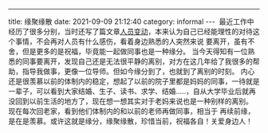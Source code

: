 ---
title: 缘聚缘散
date: 2021-09-09 21:12:40
category: informal
--- 
最近工作中经历了很多分别，当时还写了篇文章[人员变动](https://www.jianshu.com/p/2d88bc8e7af6)，本来认为自己已经能理性的对待这个事情，不会再对人员有什么感伤，看着身边熟悉的人突然来说 要离开，虽有不舍，但是更多的是祝福，毕竟能一起做同事也是一种缘分。
当今天得知有一位熟悉的同事要离开，发现自己还是无法很平静的离别，对方在这几年给了我很多的帮助，指导我做事，更像一位导师。但如今缘分到了，也就到了离别的时刻。
内心还是很羡慕以前的体制内的稳定，想起了以前的院子里都是妈妈的同事，一待就是一辈子，可以看到大家结婚、生子、读书、求学、结婚.....，自从大学毕业后就再没回到以前生活的地方了，现在想一想其实对于老妈来说也是一种别样的离别。
现在每次回老家，看到他们体制内的和以前的老师再做同事，相当于 再续前缘，是在是羡慕。或许这就是缘分，缘聚缘散，珍惜当前，祝福各自！关爱身边人！
